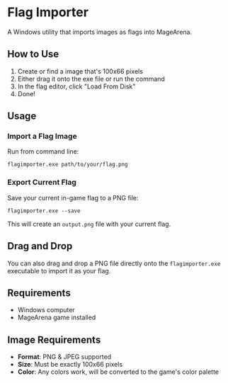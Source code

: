 # Flag Importer

A Windows utility that imports images as flags into MageArena.

## How to Use

1. Create or find a image that's 100x66 pixels
2. Either drag it onto the exe file or run the command
3. In the flag editor, click "Load From Disk"
4. Done!


## Usage

### Import a Flag Image

Run from command line:
```
flagimporter.exe path/to/your/flag.png
```

### Export Current Flag

Save your current in-game flag to a PNG file:
```
flagimporter.exe --save
```

This will create an `output.png` file with your current flag.

## Drag and Drop

You can also drag and drop a PNG file directly onto the `flagimporter.exe` executable to import it as your flag.

## Requirements

- Windows computer
- MageArena game installed

## Image Requirements

- **Format**: PNG & JPEG supported
- **Size**: Must be exactly 100x66 pixels
- **Color**: Any colors work, will be converted to the game's color palette